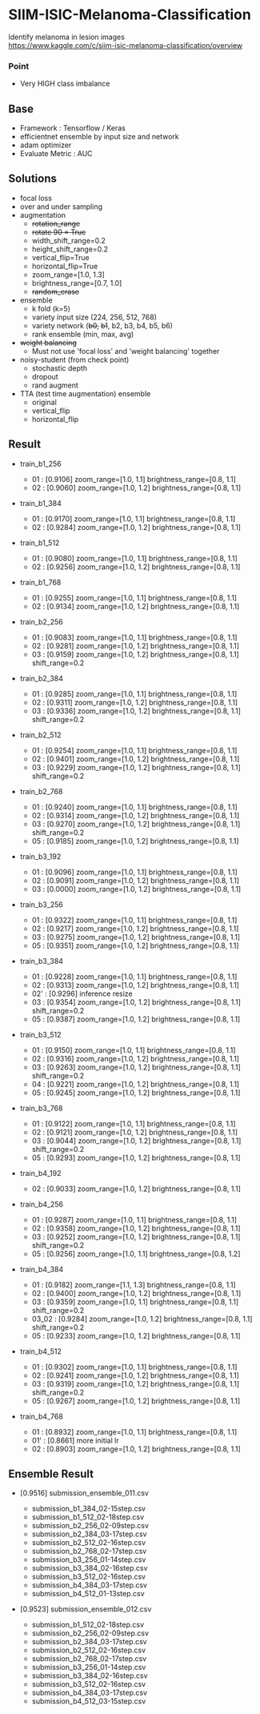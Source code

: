 # SIIM-ISIC-Melanoma-Classification
Identify melanoma in lesion images  
https://www.kaggle.com/c/siim-isic-melanoma-classification/overview  

### Point
- Very HIGH class imbalance

## Base
- Framework : Tensorflow / Keras  
- efficientnet ensemble by input size and network
- adam optimizer  
- Evaluate Metric : AUC


## Solutions  
- focal loss  
- over and under sampling  
- augmentation  
  * ~~rotation_range~~
  * ~~rotate 90 = True~~
  * width_shift_range=0.2
  * height_shift_range=0.2
  * vertical_flip=True
  * horizontal_flip=True
  * zoom_range=[1.0, 1.3]
  * brightness_range=[0.7, 1.0]
  * ~~random_erase~~
- ensemble
  * k fold (k=5)
  * variety input size (224, 256, 512, 768)
  * variety network (~~b0,~~ ~~b1~~, b2, b3, b4, b5, b6)
  * rank ensemble (min, max, avg)
- ~~weight balancing~~
  * Must not use 'focal loss' and 'weight balancing' together
- noisy-student (from check point)
  * stochastic depth
  * dropout
  * rand augment
- TTA (test time augmentation) ensemble
  * original
  * vertical_flip
  * horizontal_flip


## Result  
- train_b1_256
    - 01 : [0.9106] zoom_range=[1.0, 1.1] brightness_range=[0.8, 1.1]
    - 02 : [0.9060] zoom_range=[1.0, 1.2] brightness_range=[0.8, 1.1]
- train_b1_384
    - 01 : [0.9170] zoom_range=[1.0, 1.1] brightness_range=[0.8, 1.1]
    - 02 : [0.9284] zoom_range=[1.0, 1.2] brightness_range=[0.8, 1.1]
- train_b1_512
    - 01 : [0.9080] zoom_range=[1.0, 1.1] brightness_range=[0.8, 1.1]
    - 02 : [0.9256] zoom_range=[1.0, 1.2] brightness_range=[0.8, 1.1]
- train_b1_768
    - 01 : [0.9255] zoom_range=[1.0, 1.1] brightness_range=[0.8, 1.1]    
    - 02 : [0.9134] zoom_range=[1.0, 1.2] brightness_range=[0.8, 1.1]



- train_b2_256
    - 01 : [0.9083] zoom_range=[1.0, 1.1] brightness_range=[0.8, 1.1]
    - 02 : [0.9281] zoom_range=[1.0, 1.2] brightness_range=[0.8, 1.1]
    - 03 : [0.9159] zoom_range=[1.0, 1.2] brightness_range=[0.8, 1.1] shift_range=0.2
- train_b2_384
    - 01 : [0.9285] zoom_range=[1.0, 1.1] brightness_range=[0.8, 1.1]
    - 02 : [0.9311] zoom_range=[1.0, 1.2] brightness_range=[0.8, 1.1]
    - 03 : [0.9336] zoom_range=[1.0, 1.2] brightness_range=[0.8, 1.1] shift_range=0.2
- train_b2_512
    - 01 : [0.9254] zoom_range=[1.0, 1.1] brightness_range=[0.8, 1.1]
    - 02 : [0.9401] zoom_range=[1.0, 1.2] brightness_range=[0.8, 1.1]
    - 03 : [0.9229] zoom_range=[1.0, 1.2] brightness_range=[0.8, 1.1] shift_range=0.2
- train_b2_768
    - 01 : [0.9240] zoom_range=[1.0, 1.1] brightness_range=[0.8, 1.1]
    - 02 : [0.9314] zoom_range=[1.0, 1.2] brightness_range=[0.8, 1.1] 
    - 03 : [0.9270] zoom_range=[1.0, 1.2] brightness_range=[0.8, 1.1] shift_range=0.2
    - 05 : [0.9185] zoom_range=[1.0, 1.2] brightness_range=[0.8, 1.1] 


- train_b3_192
    - 01 : [0.9096] zoom_range=[1.0, 1.1] brightness_range=[0.8, 1.1]
    - 02 : [0.9091] zoom_range=[1.0, 1.2] brightness_range=[0.8, 1.1]
    - 03 : [0.0000] zoom_range=[1.0, 1.2] brightness_range=[0.8, 1.1]
- train_b3_256
    - 01 : [0.9322] zoom_range=[1.0, 1.1] brightness_range=[0.8, 1.1]
    - 02 : [0.9217] zoom_range=[1.0, 1.2] brightness_range=[0.8, 1.1]
    - 03 : [0.9275] zoom_range=[1.0, 1.2] brightness_range=[0.8, 1.1]
    - 05 : [0.9351] zoom_range=[1.0, 1.2] brightness_range=[0.8, 1.1]
- train_b3_384
    - 01 : [0.9228] zoom_range=[1.0, 1.1] brightness_range=[0.8, 1.1]
    - 02 : [0.9313] zoom_range=[1.0, 1.2] brightness_range=[0.8, 1.1]  
    - 02' : [0.9296] inference resize   
    - 03 : [0.9354] zoom_range=[1.0, 1.2] brightness_range=[0.8, 1.1] shift_range=0.2 
    - 05 : [0.9387] zoom_range=[1.0, 1.2] brightness_range=[0.8, 1.1]  
- train_b3_512
    - 01 : [0.9150] zoom_range=[1.0, 1.1] brightness_range=[0.8, 1.1]
    - 02 : [0.9316] zoom_range=[1.0, 1.2] brightness_range=[0.8, 1.1]   
    - 03 : [0.9263] zoom_range=[1.0, 1.2] brightness_range=[0.8, 1.1] shift_range=0.2 
    - 04 : [0.9221] zoom_range=[1.0, 1.2] brightness_range=[0.8, 1.1]  
    - 05 : [0.9245] zoom_range=[1.0, 1.2] brightness_range=[0.8, 1.1]  
- train_b3_768
    - 01 : [0.9122] zoom_range=[1.0, 1.1] brightness_range=[0.8, 1.1] 
    - 02 : [0.9121] zoom_range=[1.0, 1.2] brightness_range=[0.8, 1.1]
    - 03 : [0.9044] zoom_range=[1.0, 1.2] brightness_range=[0.8, 1.1] shift_range=0.2     
    - 05 : [0.9293] zoom_range=[1.0, 1.2] brightness_range=[0.8, 1.1] 


- train_b4_192
    - 02 : [0.9033] zoom_range=[1.0, 1.2] brightness_range=[0.8, 1.1]
- train_b4_256
    - 01 : [0.9287] zoom_range=[1.0, 1.1] brightness_range=[0.8, 1.1]
    - 02 : [0.9358] zoom_range=[1.0, 1.2] brightness_range=[0.8, 1.1]
    - 03 : [0.9252] zoom_range=[1.0, 1.2] brightness_range=[0.8, 1.1] shift_range=0.2
    - 05 : [0.9256] zoom_range=[1.0, 1.1] brightness_range=[0.8, 1.2]     
- train_b4_384
    - 01 : [0.9182] zoom_range=[1.1, 1.3] brightness_range=[0.8, 1.1]    
    - 02 : [0.9400] zoom_range=[1.0, 1.2] brightness_range=[0.8, 1.1]
    - 03 : [0.9359] zoom_range=[1.0, 1.1] brightness_range=[0.8, 1.1] shift_range=0.2
    - 03_02 : [0.9284] zoom_range=[1.0, 1.2] brightness_range=[0.8, 1.1] shift_range=0.2
    - 05 : [0.9233] zoom_range=[1.0, 1.2] brightness_range=[0.8, 1.1]
- train_b4_512
    - 01 : [0.9302] zoom_range=[1.0, 1.1] brightness_range=[0.8, 1.1]
    - 02 : [0.9241] zoom_range=[1.0, 1.2] brightness_range=[0.8, 1.1]
    - 03 : [0.9319] zoom_range=[1.0, 1.2] brightness_range=[0.8, 1.1] shift_range=0.2
    - 05 : [0.9267] zoom_range=[1.0, 1.2] brightness_range=[0.8, 1.1]
- train_b4_768
    - 01 : [0.8932] zoom_range=[1.0, 1.1] brightness_range=[0.8, 1.1]
    - 01' : [0.8661] more initial lr   
    - 02 : [0.8903] zoom_range=[1.0, 1.2] brightness_range=[0.8, 1.1]
    
  
## Ensemble Result  
  - [0.9516] submission_ensemble_011.csv
    - submission_b1_384_02-15step.csv
    - submission_b1_512_02-18step.csv
    - submission_b2_256_02-09step.csv
    - submission_b2_384_03-17step.csv
    - submission_b2_512_02-16step.csv
    - submission_b2_768_02-17step.csv
    - submission_b3_256_01-14step.csv
    - submission_b3_384_02-16step.csv
    - submission_b3_512_02-16step.csv
    - submission_b4_384_03-17step.csv
    - submission_b4_512_01-13step.csv
    
  - [0.9523] submission_ensemble_012.csv
    - submission_b1_512_02-18step.csv
    - submission_b2_256_02-09step.csv
    - submission_b2_384_03-17step.csv
    - submission_b2_512_02-16step.csv
    - submission_b2_768_02-17step.csv
    - submission_b3_256_01-14step.csv
    - submission_b3_384_02-16step.csv
    - submission_b3_512_02-16step.csv
    - submission_b4_384_03-17step.csv
    - submission_b4_512_03-15step.csv
 
